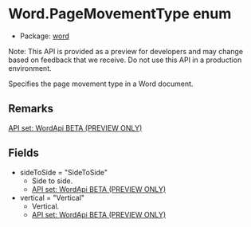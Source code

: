 # Word.PageMovementType enum

- Package: [word](/en-us/javascript/api/word)

Note: This API is provided as a preview for developers and may change based on feedback that we receive. Do not use this API in a production environment.

Specifies the page movement type in a Word document.

## Remarks

[API set: WordApi BETA (PREVIEW ONLY)](/en-us/javascript/api/requirement-sets/word/word-api-requirement-sets)

## Fields

- sideToSide = "SideToSide"
  - Side to side.
  - [API set: WordApi BETA (PREVIEW ONLY)](/en-us/javascript/api/requirement-sets/word/word-api-requirement-sets)
- vertical = "Vertical"
  - Vertical.
  - [API set: WordApi BETA (PREVIEW ONLY)](/en-us/javascript/api/requirement-sets/word/word-api-requirement-sets)